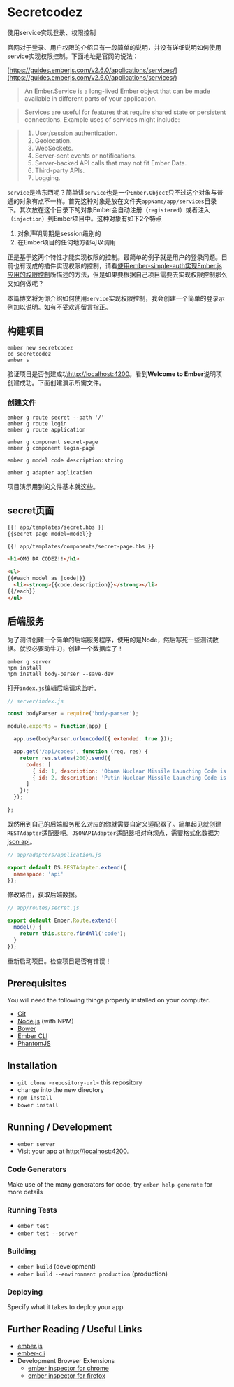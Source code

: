 # Secretcodez

使用service实现登录、权限控制

官网对于登录、用户权限的介绍只有一段简单的说明，并没有详细说明如何使用service实现权限控制。下面地址是官网的说法：

[https://guides.emberjs.com/v2.6.0/applications/services/](https://guides.emberjs.com/v2.6.0/applications/services/)


> An Ember.Service is a long-lived Ember object that can be made available in different parts of your application.

> Services are useful for features that require shared state or persistent connections. Example uses of services might include:

> 1. User/session authentication.
> 2. Geolocation.
> 3. WebSockets.
> 4. Server-sent events or notifications.
> 5. Server-backed API calls that may not fit Ember Data.
> 6. Third-party APIs.
> 7. Logging.


`service`是啥东西呢？简单讲`service`也是一个`Ember.Object`只不过这个对象与普通的对象有点不一样。首先这种对象是放在文件夹`appName/app/services`目录下。其次放在这个目录下的对象Ember会自动注册（`registered`）或者注入（`injection`）到Ember项目中。这种对象有如下2个特点

1. 对象声明周期是session级别的
2. 在Ember项目的任何地方都可以调用

正是基于这两个特性才能实现权限的控制。最简单的例子就是用户的登录问题。目前也有现成的插件实现权限的控制，请看[使用ember-simple-auth实现Ember.js应用的权限控制](http://blog.ddlisting.com/2015/11/20/ember-application-authority-control/)所描述的方法，但是如果要根据自己项目需要去实现权限控制那么又如何做呢？


本篇博文将为你介绍如何使用`service`实现权限控制，我会创建一个简单的登录示例加以说明。如有不妥欢迎留言指正。

## 构建项目

```shell
ember new secretcodez
cd secretcodez
ember s
```
验证项目是否创建成功[http://localhost:4200](http://localhost:4200)。看到**Welcome to Ember**说明项创建成功。下面创建演示所需文件。

### 创建文件

```shell
ember g route secret --path '/'
ember g route login
ember g route application

ember g component secret-page
ember g component login-page

ember g model code description:string

ember g adapter application
```
项目演示用到的文件基本就这些。

## secret页面

```html
{{! app/templates/secret.hbs }}
{{secret-page model=model}}
```

```html
{{! app/templates/components/secret-page.hbs }}

<h1>OMG DA CODEZ!!</h1>

<ul>
{{#each model as |code|}}
  <li><strong>{{code.description}}</strong></li>
{{/each}}
</ul>
```

## 后端服务

为了测试创建一个简单的后端服务程序，使用的是Node，然后写死一些测试数据。就没必要动牛刀，创建一个数据库了！

```shell
ember g server
npm install
npm install body-parser --save-dev
```

打开`index.js`编辑后端请求监听。

```js
// server/index.js

const bodyParser = require('body-parser');

module.exports = function(app) {

  app.use(bodyParser.urlencoded({ extended: true }));

  app.get('/api/codes', function (req, res) {    
    return res.status(200).send({
      codes: [
        { id: 1, description: 'Obama Nuclear Missile Launching Code is: lovedronesandthensa' },
        { id: 2, description: 'Putin Nuclear Missile Launching Code is: invasioncoolashuntingshirtless' }
      ]
    });
  });

};
```

既然用到自己的后端服务那么对应的你就需要自定义适配器了。简单起见就创建`RESTAdapter`适配器吧。`JSONAPIAdapter`适配器相对麻烦点，需要格式化数据为[json api](http://jsonapi.org)。

```js
// app/adapters/application.js

export default DS.RESTAdapter.extend({
  namespace: 'api'
});
```

修改路由，获取后端数据。

```js
// app/routes/secret.js

export default Ember.Route.extend({
  model() {
    return this.store.findAll('code');
  }
});
```

重新启动项目。检查项目是否有错误！






## Prerequisites

You will need the following things properly installed on your computer.

* [Git](http://git-scm.com/)
* [Node.js](http://nodejs.org/) (with NPM)
* [Bower](http://bower.io/)
* [Ember CLI](http://ember-cli.com/)
* [PhantomJS](http://phantomjs.org/)

## Installation

* `git clone <repository-url>` this repository
* change into the new directory
* `npm install`
* `bower install`

## Running / Development

* `ember server`
* Visit your app at [http://localhost:4200](http://localhost:4200).

### Code Generators

Make use of the many generators for code, try `ember help generate` for more details

### Running Tests

* `ember test`
* `ember test --server`

### Building

* `ember build` (development)
* `ember build --environment production` (production)

### Deploying

Specify what it takes to deploy your app.

## Further Reading / Useful Links

* [ember.js](http://emberjs.com/)
* [ember-cli](http://ember-cli.com/)
* Development Browser Extensions
  * [ember inspector for chrome](https://chrome.google.com/webstore/detail/ember-inspector/bmdblncegkenkacieihfhpjfppoconhi)
  * [ember inspector for firefox](https://addons.mozilla.org/en-US/firefox/addon/ember-inspector/)

